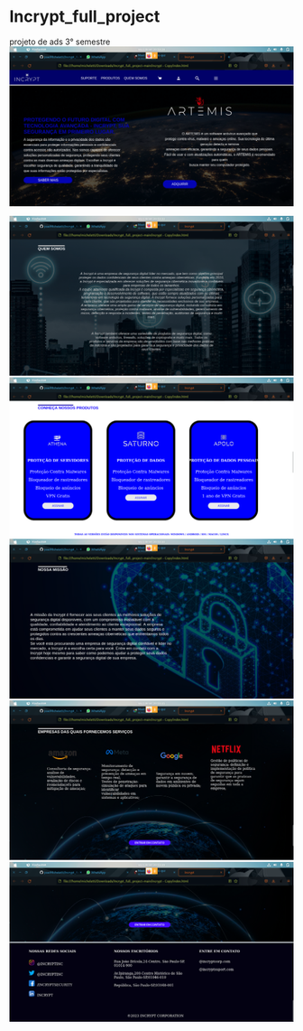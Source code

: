 # Incrypt_full_project
projeto de ads 3° semestre
<img src="https://github.com/joaoMicheletti/Incrypt_full_project/blob/main/incrypt%20-%20Copy/imagens/01.png"/>

<img src="https://github.com/joaoMicheletti/Incrypt_full_project/blob/main/incrypt%20-%20Copy/imagens/02.png"/>

<img src="https://github.com/joaoMicheletti/Incrypt_full_project/blob/main/incrypt%20-%20Copy/imagens/03.png"/>

<img src="https://github.com/joaoMicheletti/Incrypt_full_project/blob/main/incrypt%20-%20Copy/imagens/04.png"/>

<img src="https://github.com/joaoMicheletti/Incrypt_full_project/blob/main/incrypt%20-%20Copy/imagens/05.png"/>

<img src="https://github.com/joaoMicheletti/Incrypt_full_project/blob/main/incrypt%20-%20Copy/imagens/06.png"/>

